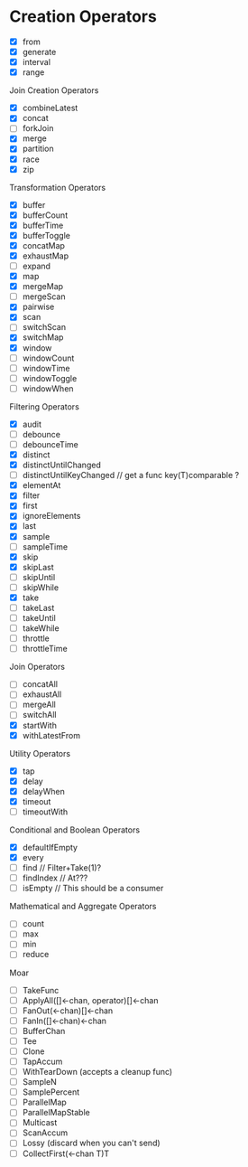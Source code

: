 # Creation Operators
* [x] from
* [x] generate
* [x] interval
* [x] range

Join Creation Operators

* [x] combineLatest
* [x] concat
* [ ] forkJoin
* [x] merge
* [x] partition
* [x] race
* [x] zip

Transformation Operators

* [x] buffer
* [x] bufferCount
* [x] bufferTime
* [x] bufferToggle
* [x] concatMap
* [x] exhaustMap
* [ ] expand
* [x] map
* [x] mergeMap
* [ ] mergeScan
* [x] pairwise
* [x] scan
* [ ] switchScan
* [x] switchMap
* [x] window
* [ ] windowCount
* [ ] windowTime
* [ ] windowToggle
* [ ] windowWhen

Filtering Operators

* [x] audit
* [ ] debounce
* [ ] debounceTime
* [x] distinct
* [x] distinctUntilChanged
* [ ] distinctUntilKeyChanged // get a func key(T)comparable ?
* [x] elementAt
* [x] filter
* [x] first
* [x] ignoreElements
* [x] last
* [x] sample
* [ ] sampleTime
* [x] skip
* [x] skipLast
* [ ] skipUntil
* [ ] skipWhile
* [x] take
* [ ] takeLast
* [ ] takeUntil
* [ ] takeWhile
* [ ] throttle
* [ ] throttleTime

Join Operators

* [ ] concatAll
* [ ] exhaustAll
* [ ] mergeAll
* [ ] switchAll
* [x] startWith
* [x] withLatestFrom

Utility Operators

* [x] tap
* [x] delay
* [x] delayWhen
* [x] timeout
* [ ] timeoutWith

Conditional and Boolean Operators

* [x] defaultIfEmpty
* [x] every
* [ ] find // Filter+Take(1)?
* [ ] findIndex // At???
* [ ] isEmpty // This should be a consumer

Mathematical and Aggregate Operators

* [ ] count
* [ ] max
* [ ] min
* [ ] reduce

Moar
* [ ] TakeFunc
* [ ] ApplyAll([]<-chan, operator)[]<-chan
* [ ] FanOut(<-chan)[]<-chan
* [ ] FanIn([]<-chan)<-chan
* [ ] BufferChan
* [ ] Tee
* [ ] Clone
* [ ] TapAccum
* [ ] WithTearDown (accepts a cleanup func)
* [ ] SampleN
* [ ] SamplePercent
* [ ] ParallelMap
* [ ] ParallelMapStable
* [ ] Multicast
* [ ] ScanAccum
* [ ] Lossy (discard when you can't send)
* [ ] CollectFirst(<-chan T)T

